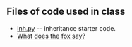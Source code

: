 ## Files of code used in class

- [inh.py](inh.py) -- inheritance starter code.
- [What does the fox say?](https://www.youtube.com/watch?v=jofNR_WkoCE)

